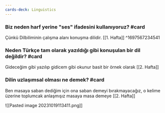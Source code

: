 ```yaml
---
cards-deck: Linguistics
---
```


### Biz neden harf yerine "ses" ifadesini kullanıyoruz? #card
Çünkü Dilbiliminin çalışma alanı konuşma dilidir. [[1. Hafta]]
^1697567234541

### Neden Türkçe tam olarak yazıldığı gibi konuşulan bir dil değildir? #card 
Gideceğim gibi yazılıp gidicem gibi okunur basit bir örnek olarak [[2. Hafta]] 

### Dilin uzlaşımsal olması ne demek? #card 
Ben masaya saban dediğim için ona saban demeyi bırakmayacağız, o kelime üzerine toplumcak anlaşmışız masaya masa demeye [[2. Hafta]]


![[Pasted image 20231019113411.png]] 

